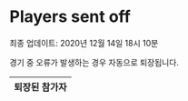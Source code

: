 # Players sent off
최종 업데이트: 2020년 12월 14일 18시 10분


경기 중 오류가 발생하는 경우 자동으로 퇴장됩니다.


| 퇴장된 참가자 |
|:---:|